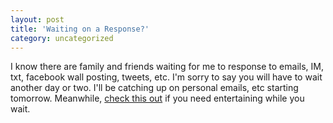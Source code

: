 ```yaml
---
layout: post
title: 'Waiting on a Response?'
category: uncategorized
---
```


I know there are family and friends waiting for me to response to emails, IM, txt, facebook wall posting, tweets, etc.  I'm sorry to say you will have to wait another day or two.  I'll be catching up on personal emails, etc starting tomorrow.  Meanwhile, <a href="http://is.gd/1YZ1">check this out</a> if you need entertaining while you wait.
